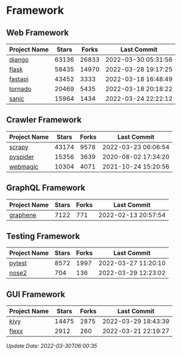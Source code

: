# Framework

## Web Framework
| Project Name | Stars | Forks | Last Commit |
| ------------ | ----- | ----- | ----------- |
| [django](https://github.com/django/django) | 63136 | 26833 | 2022-03-30 05:31:56 |
| [flask](https://github.com/pallets/flask) | 58435 | 14970 | 2022-03-28 19:17:25 |
| [fastapi](https://github.com/tiangolo/fastapi) | 43452 | 3333 | 2022-03-18 16:48:49 |
| [tornado](https://github.com/tornadoweb/tornado) | 20469 | 5435 | 2022-03-18 20:18:22 |
| [sanic](https://github.com/sanic-org/sanic) | 15964 | 1434 | 2022-03-24 22:22:12 |

## Crawler Framework
| Project Name | Stars | Forks | Last Commit |
| ------------ | ----- | ----- | ----------- |
| [scrapy](https://github.com/scrapy/scrapy) | 43174 | 9578 | 2022-03-23 06:06:54 |
| [pyspider](https://github.com/binux/pyspider) | 15356 | 3639 | 2020-08-02 17:34:20 |
| [webmagic](https://github.com/code4craft/webmagic) | 10304 | 4071 | 2021-10-24 15:20:56 |

## GraphQL Framework
| Project Name | Stars | Forks | Last Commit |
| ------------ | ----- | ----- | ----------- |
| [graphene](https://github.com/graphql-python/graphene) | 7122 | 771 | 2022-02-13 20:57:54 |

## Testing Framework
| Project Name | Stars | Forks | Last Commit |
| ------------ | ----- | ----- | ----------- |
| [pytest](https://github.com/pytest-dev/pytest) | 8572 | 1997 | 2022-03-27 11:20:10 |
| [nose2](https://github.com/nose-devs/nose2) | 704 | 136 | 2022-03-29 12:23:02 |

## GUI Framework
| Project Name | Stars | Forks | Last Commit |
| ------------ | ----- | ----- | ----------- |
| [kivy](https://github.com/kivy/kivy) | 14475 | 2875 | 2022-03-29 18:43:39 |
| [flexx](https://github.com/flexxui/flexx) | 2912 | 260 | 2022-03-21 22:19:27 |

*Update Date: 2022-03-30T06:00:35*